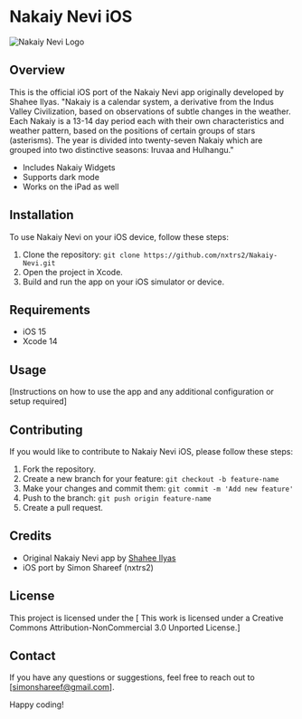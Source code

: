 # Nakaiy Nevi iOS

![Nakaiy Nevi Logo](link-to-logo.png)

## Overview

This is the official iOS port of the Nakaiy Nevi app originally developed by Shahee Ilyas. "Nakaiy is a calendar system, a derivative from the Indus Valley Civilization, based on observations of subtle changes in the weather. Each Nakaiy is a 13-14 day period each with their own characteristics and weather pattern, based on the positions of certain groups of stars (asterisms). 
The year is divided into twenty-seven Nakaiy which are grouped into two distinctive seasons: Iruvaa and Hulhangu."

- Includes Nakaiy Widgets
- Supports dark mode
- Works on the iPad as well

## Installation

To use Nakaiy Nevi on your iOS device, follow these steps:

1. Clone the repository: `git clone https://github.com/nxtrs2/Nakaiy-Nevi.git`
2. Open the project in Xcode.
3. Build and run the app on your iOS simulator or device.

## Requirements

- iOS 15
- Xcode 14

## Usage

[Instructions on how to use the app and any additional configuration or setup required]

## Contributing

If you would like to contribute to Nakaiy Nevi iOS, please follow these steps:

1. Fork the repository.
2. Create a new branch for your feature: `git checkout -b feature-name`
3. Make your changes and commit them: `git commit -m 'Add new feature'`
4. Push to the branch: `git push origin feature-name`
5. Create a pull request.

## Credits

- Original Nakaiy Nevi app by [Shahee Ilyas](https://shaheeilyas.com)
- iOS port by Simon Shareef (nxtrs2)

## License

This project is licensed under the [ This work is licensed under a Creative Commons Attribution-NonCommercial 3.0 Unported License.]

## Contact

If you have any questions or suggestions, feel free to reach out to [simonshareef@gmail.com].

Happy coding!
